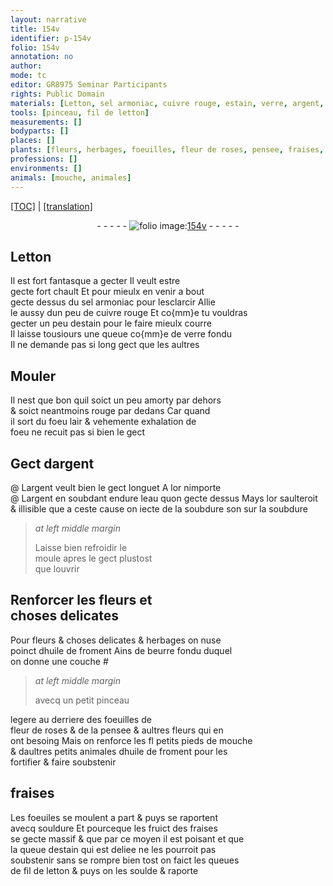 ```yaml
---
layout: narrative
title: 154v
identifier: p-154v
folio: 154v
annotation: no
author:
mode: tc
editor: GR8975 Seminar Participants
rights: Public Domain
materials: [Letton, sel armoniac, cuivre rouge, estain, verre, argent, or, eau, soubdure, moule, huile de froment, beurre, dhuile de froment, letton]
tools: [pinceau, fil de letton]
measurements: []
bodyparts: []
places: []
plants: [fleurs, herbages, foeuilles, fleur de roses, pensee, fraises, foeuiles, fruict des fraises]
professions: []
environments: []
animals: [mouche, animales]
---
```


<p><a href="{{ site.baseurl }}/diplomatic/">[TOC]</a> | <a href="{{ site.baseurl }}/texts/p-154v_tl/">[translation]</a></p><div class="folio" align="center">- - - - - <a href="http://gallica.bnf.fr/ark:/12148/btv1b10500001g/f314.image" target="_blank"><img src="https://cu-mkp.github.io/2017-workshop-edition/assets/photo-icon.png" alt="folio image: " style="display:inline-block; margin-bottom:-3px;"/>154v</a> - - - - - </div>  
  

## <span class="m">Letton</span>

 
Il est fort fantasque a gecter Il veult estre<br/> gecte fort chault Et pour mieulx en venir a bout<br/> gecte dessus du <span class="m">sel armoniac</span> pour lesclarcir Allie<br/> le aussy dun peu de <span class="m">cuivre rouge</span> Et co{mm}e tu vouldras<br/> gecter un peu d<span class="m">estain</span> pour le faire mieulx courre<br/> Il laisse tousiours une queue co{mm}e de <span class="m">verre</span> fondu<br/> Il ne demande pas si long gect que les aultres
 
 
  

## Mouler

 
Il nest que bon quil soict un peu amorty par dehors<br/> & soict neantmoins rouge par dedans Car quand<br/> il sort du foeu lair & vehemente exhalation de<br/> foeu ne recuit pas si bien le gect
 
 
  

## Gect d<span class="m">argent</span>

 @ 
L<span class="m">argent</span> veult bien le gect longuet A l<span class="m">or</span> nimporte<br/> @ L<span class="m">argent</span> en soubdant endure l<span class="m">eau</span> quon gecte dessus Mays l<span class="m">or</span> saulteroit<br/> & <span class="del">illisible</span> <span class="del">que</span> a ceste cause on iecte de <span class="del">la soubdure</span> son sur la <span class="m">soubdure</span>
 
> *at left middle margin*
> 
> 
>  Laisse bien refroidir le<br/> <span class="m">moule</span> apres le gect plustost<br/> que louvrir
 
 
  

## Renforcer les <span class="pa">fleurs</span> et<br/> choses delicates

 
Pour <span class="pa">fleurs</span> & <span class="del">choses delicates</span> & <span class="pa">herbages</span> on nuse<br/> poinct d<span class="m">huile de froment</span> Ains de <span class="m">beurre</span> fondu duquel<br/> on donne une couche # 
 
> *at left middle margin*
> 
> 
> avecq un petit <span class="tl">pinceau</span>
 
legere au derriere des <span class="pa">foeuilles</span> de<br/> <span class="pa">fleur de roses</span> & de la <span class="pa">pensee</span> & aultres <span class="pa">fleurs</span> qui en<br/> ont besoing Mais on renforce les <span class="del">fl</span> petits pieds de <span class="al">mouche</span><br/> & daultres petits <span class="al">animales</span> <span class="m">dhuile de froment</span> pour les<br/> fortifier & faire soubstenir
 
 
  

## <span class="pa">fraises</span>

 
Les <span class="pa">foeuiles</span> se moulent a part & puys se raportent<br/> avecq souldure Et pourceque les <span class="pa">fruict des fraises</span><br/> se gecte massif & que par ce moyen il est poisant et que<br/> la queue d<span class="m">estain</span> qui est deliee ne les pourroit pas<br/> soubstenir sans se rompre bien tost on faict les queues<br/> de <span class="tl">fil de <span class="m">letton</span></span> & puys on les soulde & raporte
 
